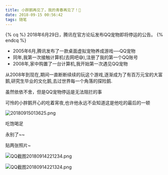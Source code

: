 ```yaml
---
title: 小胖鹅再见了，我的青春再见了！🐧
date: 2018-09-15 00:56:42
tags: 随笔
---
```


{% cq %} 2018年6月29日，腾讯在官方论坛发布QQ宠物即将停运的公告。 {% endcq %}

- 2005年6月,腾讯发布了一款桌面虚拟宠物养成游戏──QQ宠物
- 同年,我第一次接触计算机(去网吧😅),注册了我的第一个QQ账号
- 2008年,家中购置了一台计算机,我开始第一次遇见QQ宠物

从2008年到现在,期间一直断断续续的玩这个游戏,逐渐成为了有百万元宝的大富鹅,研究生毕业的文化鹅,去过世界每一个角落的探险鹅.

虽然依依不舍，但是QQ宠物停运是无法阻拦的事

可怜的小胖鹅开心的吃着宵夜,也许他永远不会知道这是他吃的最后的一顿

![20180915013625.png](https://up.sowevo.com/history/5b9bf26a345c8.png)

<!-- more -->

吃饱喝足

永别了~~









贴两张照片~

![QQ截图20180914221234.png](https://up.sowevo.com/history/5b9bf3122b02b.png)

![QQ截图20180914221324.png](https://up.sowevo.com/history/5b9bf33516fa4.png)





